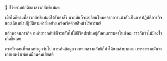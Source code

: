 📌 ชีวิตยามปกติของสาวกลัทธิแม่มด

เมื่อใดก็ตามที่สาวกลัทธิแม่มดได้รับคำสั่ง พวกมันก็จะเปลี่ยนโหมดจากการแฝงตัวเป็นการปฏิบัติภารกิจและเดินหน้าปฏิบัติตามคำสั่งอย่างเคร่งครัดด้วยสีหน้าไร้อารมณ์

แล้วพอจบภารกิจ เหล่าสาวกลัทธิก็จะกลับไปใช้ชีวิตปะปนอยู่กับคนธรรมดาในสังคม ราวกับว่าไม่มีอะไรเกิดขึ้นเลย

กระทั่งตอนที่พลาดท่าถูกจับไป การเค้นข้อมูลจากพวกสาวกลัทธิก็ทำได้ยากลำบากมาก เพราะพวกมันจะเอาแต่พร่ำเพ้อเหมือนคนเสียสติ

